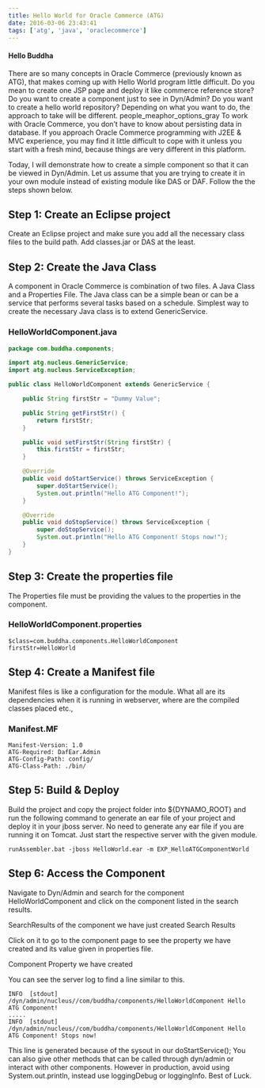 ```yaml
---
title: Hello World for Oracle Commerce (ATG)
date: 2016-03-06 23:43:41
tags: ['atg', 'java', 'oraclecommerce']
---
```

#### Hello Buddha
There are so many concepts in Oracle Commerce (previously known as ATG), that makes coming up with Hello World program little difficult. Do you mean to create one JSP page and deploy it like commerce reference store? Do you want to create a component just to see in Dyn/Admin? Do you want to create a hello world repository? Depending on what you want to do, the approach to take will be different.
people_meaphor_options_gray
To work with Oracle Commerce, you don’t have to know about persisting data in database. If you approach Oracle Commerce programming with J2EE & MVC experience, you may find it little difficult to cope with it unless you start with a fresh mind, because things are very different in this platform.

Today, I will demonstrate how to create a simple component so that it can be viewed in Dyn/Admin. Let us assume that you are trying to create it in your own module instead of existing module like DAS or DAF. Follow the the steps shown below.

## Step 1: Create an Eclipse project

Create an Eclipse project and make sure you add all the necessary class files to the build path. Add classes.jar or DAS at the least.

<!-- more --> 

## Step 2: Create the Java Class

A component in Oracle Commerce is combination of two files. A Java Class and a Properties File. The Java class can be a simple bean or can be a service that performs several tasks based on a schedule. Simplest way to create the necessary Java class is to extend GenericService.



### HelloWorldComponent.java
``` java
package com.buddha.components;

import atg.nucleus.GenericService;
import atg.nucleus.ServiceException;

public class HelloWorldComponent extends GenericService {

    public String firstStr = "Dummy Value";

    public String getFirstStr() {
        return firstStr;
    }

    public void setFirstStr(String firstStr) {
        this.firstStr = firstStr;
    }

    @Override
    public void doStartService() throws ServiceException {
        super.doStartService();
        System.out.println("Hello ATG Component!");
    }

    @Override
    public void doStopService() throws ServiceException {
        super.doStopService();
        System.out.println("Hello ATG Component! Stops now!");
    }
}
```

## Step 3: Create the properties file

The Properties file must be providing the values to the properties in the component.

### HelloWorldComponent.properties
```
$class=com.buddha.components.HelloWorldComponent
firstStr=HelloWorld
```
## Step 4: Create a Manifest file

Manifest files is like a configuration for the module. What all are its dependencies when it is running in webserver, where are the compiled classes placed etc.,

### Manifest.MF
```
Manifest-Version: 1.0
ATG-Required: DafEar.Admin
ATG-Config-Path: config/
ATG-Class-Path: ./bin/
```
## Step 5: Build & Deploy
Build the project and copy the project folder into ${DYNAMO_ROOT} and run the following command to generate an ear file of your project and deploy it in your jboss server. No need to generate any ear file if you are running it on Tomcat. Just start the respective server with the given module.

```
runAssembler.bat -jboss HelloWorld.ear -m EXP_HelloATGComponentWorld
```
## Step 6: Access the Component

Navigate to Dyn/Admin and search for the component HelloWorldComponent and click on the component listed in the search results.

SearchResults of the component we have just created
Search Results

Click on it to go to the component page to see the property we have created and its value given in properties file.

Component Property we have created

You can see the server log to find a line similar to this.

```
INFO  [stdout] /dyn/admin/nucleus//com/buddha/components/HelloWorldComponent Hello ATG Component!
.....
INFO  [stdout] /dyn/admin/nucleus//com/buddha/components/HelloWorldComponent Hello ATG Component! Stops now!
```
This line is generated because of the sysout in our doStartService(); You can also give other methods that can be called through dyn/admin or interact with other components. However in production, avoid using System.out.println, instead use loggingDebug or loggingInfo. Best of Luck.
